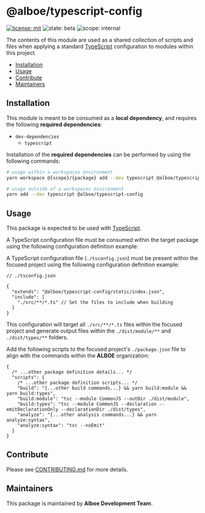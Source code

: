 # @alboe/typescript-config

[![license: mit](https://img.shields.io/badge/License-MIT-blueviolet?style=flat-square)](https://github.com/alboe-development/alboe/blob/main/LICENSE)
![state: beta](https://img.shields.io/badge/State\-Beta-blue?style=flat-square)
![scope: internal](https://img.shields.io/badge/Scope-Internal-red?style=flat-square)

The contents of this module are used as a shared collection of scripts and files when applying a standard [TypeScript](https://www.typescriptlang.org/) configuration to modules within this project.

* [Installation](#installation)
* [Usage](#usage)
* [Contribute](#contribute)
* [Maintainers](#maintainers)

## Installation


This module is meant to be consumed as a **local dependency**, and requires the following **required dependencies**:

* `dev-dependencies`
  * `typescript`

Installation of the **required dependencies** can be performed by using the following commands:

```bash
# usage within a workspaces environment
yarn workspace @{scope}/{package} add --dev typescript @alboe/typescript-config

# usage outside of a workspaces environment
yarn add --dev typescript @alboe/typescript-config
```

## Usage

This package is expected to be used with [TypeScript](https://www.typescriptlang.org/).


A TypeScript configuration file must be consumed within the target package using the following configuration definition example:

A TypeScript configuration file (`./tsconfig.json`) must be present within the focused project using the following configuration definition example:

```jsonc
// ./tsconfig.json

{
  "extends": "@alboe/typescript-config/static/index.json",
  "include": [
    "./src/**/*.ts" // Set the files to include when building
  ]
}
```

This configuration will target all `./src/**/*.ts` files within the focused project and generate output files within the `./dist/module/**` and `./dist/types/**` folders.

Add the following scripts to the focused project's `./package.json` file to align with the commands within the **ALBOE** organization:

```jsonc
{
  /* ...other package definition details... */
  "scripts": {
    /* ...other package definition scripts... */
    "build": "{...other build commands...} && yarn build:module && yarn build:types",
    "build:module": "tsc --module CommonJS --outDir ./dist/module",
    "build:types": "tsc --module CommonJS --declaration --emitDeclarationOnly --declarationDir ./dist/types",
    "analyze": "{...other analysis commands...} && yarn analyze:syntax",
    "analyze:syntax": "tsc --noEmit"
  }
}
```

## Contribute

Please see [CONTRIBUTING.md](https://github.com/alboe-development/alboe/blob/main/CONTRIBUTING.md) for more details.

## Maintainers

This package is maintained by **Alboe Development Team**.

